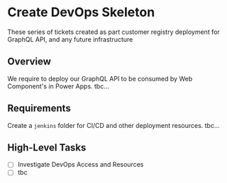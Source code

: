 # Create DevOps Skeleton
These series of tickets created as part customer registry deployment for GraphQL API, and any future infrastructure

## Overview
We require to deploy our GraphQL API to be consumed by Web Component's in Power Apps. tbc...


## Requirements
Create a `jenkins` folder for CI/CD and other deployment resources. tbc...


## High-Level Tasks
* [ ] Investigate DevOps Access and Resources
* [ ] tbc
